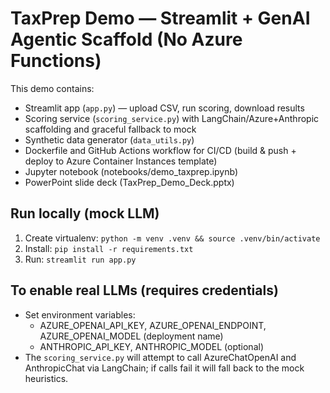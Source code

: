 # TaxPrep Demo — Streamlit + GenAI Agentic Scaffold (No Azure Functions)

This demo contains:
- Streamlit app (`app.py`) — upload CSV, run scoring, download results
- Scoring service (`scoring_service.py`) with LangChain/Azure+Anthropic scaffolding and graceful fallback to mock
- Synthetic data generator (`data_utils.py`)
- Dockerfile and GitHub Actions workflow for CI/CD (build & push + deploy to Azure Container Instances template)
- Jupyter notebook (notebooks/demo_taxprep.ipynb)
- PowerPoint slide deck (TaxPrep_Demo_Deck.pptx)

## Run locally (mock LLM)
1. Create virtualenv: `python -m venv .venv && source .venv/bin/activate`
2. Install: `pip install -r requirements.txt`
3. Run: `streamlit run app.py`

## To enable real LLMs (requires credentials)
- Set environment variables:
  - AZURE_OPENAI_API_KEY, AZURE_OPENAI_ENDPOINT, AZURE_OPENAI_MODEL (deployment name)
  - ANTHROPIC_API_KEY, ANTHROPIC_MODEL (optional)
- The `scoring_service.py` will attempt to call AzureChatOpenAI and AnthropicChat via LangChain; if calls fail it will fall back to the mock heuristics.
